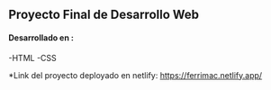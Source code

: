 <h2>Proyecto Final de Desarrollo Web</h2>

<h4>Desarrollado en :</h4>
  -HTML
  -CSS
  
 
 *Link del proyecto deployado en netlify:
https://ferrimac.netlify.app/
